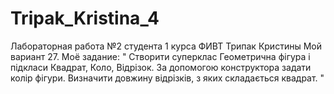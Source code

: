 # Tripak_Kristina_4
Лабораторная работа №2 студента 1 курса ФИВТ Трипак Кристины 
Мой вариант 27.
Моё задание:
"
Створити суперклас Геометрична фігура і підкласи Квадрат, Коло, Відрізок. 
За допомогою конструктора задати колір фігури. Визначити довжину відрізків, з яких складається квадрат.
"

